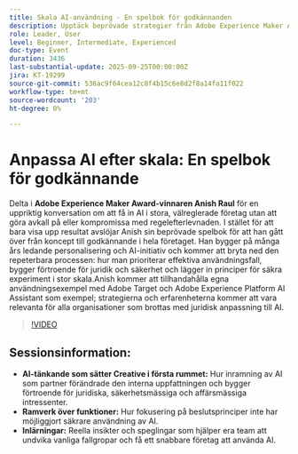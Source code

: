 ```yaml
---
title: Skala AI-användning - En spelbok för godkännanden
description: Upptäck beprövade strategier från Adobe Experience Maker Award-vinnaren Anish Raul om säker användning av AI i reglerade företag utan att fördröja innovationen.
role: Leader, User
level: Beginner, Intermediate, Experienced
doc-type: Event
duration: 3436
last-substantial-update: 2025-09-25T00:00:00Z
jira: KT-19299
source-git-commit: 536ac9f64cea12c8f4b15c6e8d2f8a14fa11f022
workflow-type: tm+mt
source-wordcount: '203'
ht-degree: 0%

---
```



# Anpassa AI efter skala: En spelbok för godkännande

Delta i **Adobe Experience Maker Award-vinnaren Anish Raul** för en uppriktig konversation om att få in AI i stora, välreglerade företag utan att göra avkall på eller kompromissa med regelefterlevnaden. I stället för att bara visa upp resultat avslöjar Anish sin beprövade spelbok för att han gått över från koncept till godkännande i hela företaget. Han bygger på många års ledande personalisering och AI-initiativ och kommer att bryta ned den repeterbara processen: hur man prioriterar effektiva användningsfall, bygger förtroende för juridik och säkerhet och lägger in principer för säkra experiment i stor skala.Anish kommer att tillhandahålla egna användningsexempel med Adobe Target och Adobe Experience Platform AI Assistant som exempel; strategierna och erfarenheterna kommer att vara relevanta för alla organisationer som brottas med juridisk anpassning till AI. 

>[!VIDEO](https://video.tv.adobe.com/v/3475270/?learn=on&enablevpops)

## Sessionsinformation:

* **AI-tänkande som sätter Creative i första rummet:** Hur inramning av AI som partner förändrade den interna uppfattningen och bygger förtroende för juridiska, säkerhetsmässiga och affärsmässiga intressenter.
* **Ramverk över funktioner:** Hur fokusering på beslutsprinciper inte har möjliggjort säkrare användning av AI.
* **Inlärningar:** Reella insikter och speglingar som hjälper era team att undvika vanliga fallgropar och få ett snabbare företag att använda AI.

